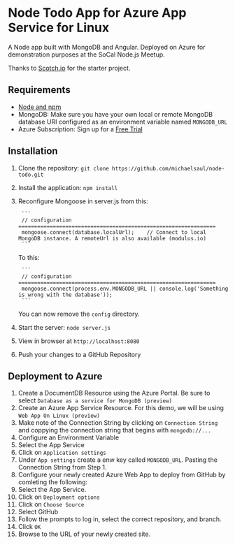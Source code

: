# Node Todo App for Azure App Service for Linux

A Node app built with MongoDB and Angular. Deployed on Azure for demonstration purposes at the SoCal Node.js Meetup.

Thanks to [Scotch.io](https://github.com/scotch-io/node-todo_) for the starter project.

## Requirements

- [Node and npm](http://nodejs.org)
- MongoDB: Make sure you have your own local or remote MongoDB database URI configured as an environment variable named `MONGODB_URL`
- Azure Subscription: Sign up for a [Free Trial](https://azure.microsoft.com/en-us/free/)

## Installation

1. Clone the repository: `git clone https://github.com/michaelsaul/node-todo.git`
2. Install the application: `npm install`
2. Reconfigure Mongoose in server.js from this:

        ```
        // configuration ===============================================================
        mongoose.connect(database.localUrl); 	// Connect to local MongoDB instance. A remoteUrl is also available (modulus.io)
        ```
    
    To this:

        ```
        // configuration ===============================================================
        mongoose.connect(process.env.MONGODB_URL || console.log('Something is wrong with the database'));
        ```
    
    You can now remove the `config` directory.
4. Start the server: `node server.js`
5. View in browser at `http://localhost:8080`
6. Push your changes to a GitHub Repository

## Deployment to Azure

1. Create a DocumentDB Resource using the Azure Portal. Be sure to select `Database as a service for MongoDB (preview)`
2. Create an Azure App Service Resource. For this demo, we will be using `Web App On Linux (preview)`
  1. Make note of the Connection String by clicking on `Connection String` and coppying the connection string that begins with `mongodb://...`
3. Configure an Environment Variable
  1. Select the App Service
  2. Click on `Application settings`
  3. Under `App settings` create a enw key called `MONGODB_URL`. Pasting the Connection String from Step 1.
4. Configure your newly created Azure Web App to deploy from GitHub by comleting the following:
  1. Select the App Service.
  2. Click on `Deployment options`
  3. Click on `Choose Source`
  4. Select GitHub
  5. Follow the prompts to log in, select the correct repository, and branch.
  6. Click `OK`
5. Browse to the URL of your newly created site.
